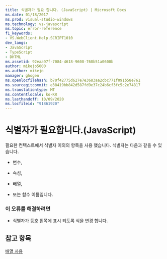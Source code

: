```yaml
---
title: 식별자가 필요 합니다. (JavaScript) | Microsoft Docs
ms.date: 01/18/2017
ms.prod: visual-studio-windows
ms.technology: vs-javascript
ms.topic: error-reference
f1_keywords:
- VS.WebClient.Help.SCRIPT1010
dev_langs:
- JavaScript
- TypeScript
- DHTML
ms.assetid: 92eaa97f-7084-4618-9608-768b51a0600b
author: mikejo5000
ms.author: mikejo
manager: ghogen
ms.openlocfilehash: b70f42775d627e7e3683aa2cbc771f091b58e761
ms.sourcegitcommit: e38419bb842d587fd9e37c24b6cf3fc5c2e74817
ms.translationtype: MT
ms.contentlocale: ko-KR
ms.lasthandoff: 10/09/2020
ms.locfileid: "91861920"
---
```

# <a name="expected-identifier-javascript"></a>식별자가 필요합니다.(JavaScript)
필요한 컨텍스트에서 식별자 이외의 항목을 사용 했습니다. 식별자는 다음과 같을 수 있습니다.  
  
- 변수,  
  
- 속성,  
  
- 배열,  
  
- 또는 함수 이름입니다.  
  
### <a name="to-correct-this-error"></a>이 오류를 해결하려면  
  
- 식별자가 등호 왼쪽에 표시 되도록 식을 변경 합니다.  
  
## <a name="see-also"></a>참고 항목  
 [배열 사용](https://developer.mozilla.org/docs/Learn/JavaScript/First_steps/Arrays)